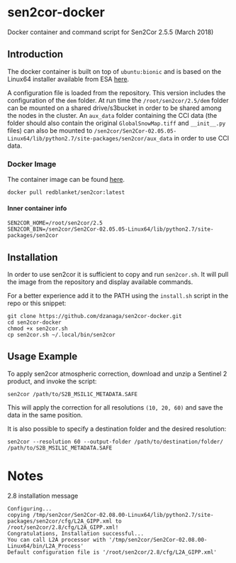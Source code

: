 # sen2cor-docker
Docker container and command script for Sen2Cor 2.5.5 (March 2018)

## Introduction

The docker container is built on top of `ubuntu:bionic` and is based on the Linux64 installer available from ESA [here](http://step.esa.int/main/third-party-plugins-2/sen2cor/).

A configuration file is loaded from the repository. This version includes the configuration of the `dem` folder.
At run time the `/root/sen2cor/2.5/dem` folder can be mounted on a shared drive/s3bucket in order to be shared among the nodes in the cluster.
An `aux_data` folder containing the CCI data (the folder should also contain the original `GlobalSnowMap.tiff` and `__init__.py` files) can also be mounted to `/sen2cor/Sen2Cor-02.05.05-Linux64/lib/python2.7/site-packages/sen2cor/aux_data` in order to use CCI data.


### Docker Image
The container image can be found [here](https://cloud.docker.com/u/redblanket/repository/docker/redblanket/sen2cor).
```
docker pull redblanket/sen2cor:latest
```

#### Inner container info

```
SEN2COR_HOME=/root/sen2cor/2.5
SEN2COR_BIN=/sen2cor/Sen2Cor-02.05.05-Linux64/lib/python2.7/site-packages/sen2cor
```

## Installation
In order to use sen2cor it is sufficient to copy and run `sen2cor.sh`. It will pull the image from the repository and display available commands.

For a better experience add it to the PATH using the `install.sh` script in the repo or this snippet:
```
git clone https://github.com/dzanaga/sen2cor-docker.git
cd sen2cor-docker
chmod +x sen2cor.sh
cp sen2cor.sh ~/.local/bin/sen2cor
```

## Usage Example
To apply sen2cor atmospheric correction, download and unzip a Sentinel 2 product,
and invoke the script:
```
sen2cor /path/to/S2B_MSIL1C_METADATA.SAFE
```
This will apply the correction for all resolutions `(10, 20, 60)` and save the data in the same position.

It is also possible to specify a destination folder and the desired resolution:
```
sen2cor --resolution 60 --output-folder /path/to/destination/folder/ /path/to/S2B_MSIL1C_METADATA.SAFE
```

# Notes
2.8 installation message
```
Configuring...
copying /tmp/sen2cor/Sen2Cor-02.08.00-Linux64/lib/python2.7/site-packages/sen2cor/cfg/L2A_GIPP.xml to /root/sen2cor/2.8/cfg/L2A_GIPP.xml!
Congratulations, Installation successful...
You can call L2A processor with '/tmp/sen2cor/Sen2Cor-02.08.00-Linux64/bin/L2A_Process'
Default configuration file is '/root/sen2cor/2.8/cfg/L2A_GIPP.xml'
```
